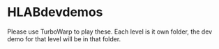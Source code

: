 # HLABdevdemos
Please use TurboWarp to play these.
Each level is it own folder, the dev demo for that level will be in that folder.

